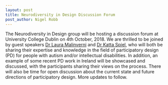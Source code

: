 ```yaml
---
layout: post
title: Neurodiversity in Design Discussion Forum
post_author: Nigel Robb
---
```

The Neurodiversity in Design group will be hosting a discussion forum at University College Dublin on 4th October, 2018. We are thrilled to be joined by guest speakers [Dr Laura Malinverni](http://www.lauramalinverni.org/) and [Dr Katta Spiel](http://igw.tuwien.ac.at/hci/people/kspiel), who will both be sharing their expertise and knowledge in the field of participatory design (PD) for people with autism and/or intellectual disabilities. In addition, an example of some recent PD work in Ireland will be showcased and discussed, with the participants sharing their views on the process. There will also be time for open discussion about the current state and future directions of participatory design. More updates to follow.
